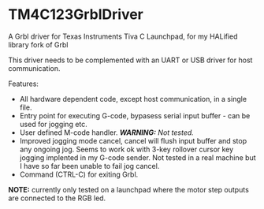 # TM4C123GrblDriver
A Grbl driver for Texas Instruments Tiva C Launchpad, for my HALified library fork of Grbl

This driver needs to be complemented with an UART or USB driver for host communication.

Features:

* All hardware dependent code, except host communication, in a single file.
* Entry point for executing G-code, bypasess serial input buffer - can be used for jogging etc.
* User defined M-code handler. _**WARNING:** Not tested._
* Improved jogging mode cancel, cancel will flush input buffer and stop any ongoing jog. Seems to work ok with 3-key rollover cursor key jogging implented in my G-code sender. Not tested in a real machine but I have so far been unable to fail jog cancel.
* Command \(CTRL-C\) for exiting Grbl.

**NOTE:** currently only tested on a launchpad where the motor step outputs are connected to the RGB led.
